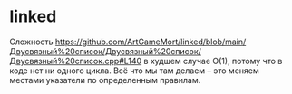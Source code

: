 # linked
Сложность https://github.com/ArtGameMort/linked/blob/main/Двусвязный%20список/Двусвязный%20список/Двусвязный%20список.cpp#L140 в худшем случае O(1), потому что в коде нет ни одного цикла. Всё что мы там делаем – это меняем местами указатели по определенным правилам.
